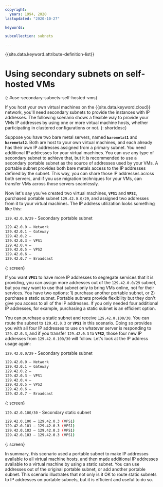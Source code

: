 ```yaml
---
copyright:
  years: 1994, 2020
lastupdated: "2020-10-27"

keywords: 

subcollection: subnets

---
```


{{site.data.keyword.attribute-definition-list}}

# Using secondary subnets on self-hosted VMs
{: #use-secondary-subnets-self-hosted-vms}

If you host your own virtual machines on the {{site.data.keyword.cloud}} network, you'll need secondary subnets to provide the instances with IP addresses. The following scenario shows a flexible way to provide your VMs IP addresses by using one or more virtual machine hosts, whether participating in clustered configurations or not.
{: shortdesc}

Suppose you have two bare metal servers, named **`baremetal1`** and **`baremetal2`**. Both are host to your own virtual machines, and each already has their own IP addresses assigned from a primary subnet. You need additional IP addresses for your virtual machines. You can use any type of secondary subnet to achieve that, but it is recommended to use a secondary portable subnet as the source of addresses used by your VMs. A portable subnet provides both bare metals access to the IP addresses defined by the subnet. This way, you can share those IP addresses across both servers, and if you use migration techniques for your VMs, can transfer VMs across those servers seamlessly.

Now let's say you've created two virtual machines, **`VPS1`** and **`VPS2`**, purchased portable subnet `129.42.0.0/29`, and assigned two addresses from it to your virtual machines. The IP address utilization looks something like this:

`129.42.0.0/29` - Secondary portable subnet

```sh
129.42.0.0 – Network
129.42.0.1 – Gateway
129.42.0.2 –
129.42.0.3 – VPS1
129.42.0.4 –
129.42.0.5 – VPS2
129.42.0.6 –
129.42.0.7 – Broadcast
```
{: screen}

If you want **`VPS1`** to have more IP addresses to segregate services that it is providing, you can assign more addresses out of the `129.42.0.0/29` subnet, but you may want to use that subnet only to bring VMs online, not for their services. You have two options: 1) purchase another portable subnet, or 2) purchase a static subnet. Portable subnets provide flexibility but they don't give you access to all of the IP addresses. If you only needed four additional IP addresses, for example, purchasing a static subnet is an efficient option. 

You can purchase a static subnet and receive `129.42.0.100/30`. You can route the subnet to `129.42.0.3` or **`VPS1`** in this scenario. Doing so provides you with all four IP addresses to use on whatever server is responding to `129.42.0.3`, and if you transfer `129.42.0.3` to **`VPS2`**, those four new IP addresses from `129.42.0.100/30` will follow. Let's look at the IP address usage again:

`129.42.0.0/29` - Secondary portable subnet

```sh
129.42.0.0 – Network
129.42.0.1 – Gateway
129.42.0.2 –
129.42.0.3 – VPS1
129.42.0.4 –
129.42.0.5 – VPS2
129.42.0.6 –
129.42.0.7 – Broadcast
```
{: screen}

`129.42.0.100/30` - Secondary static subnet

```sh
129.42.0.100 – 129.42.0.3 (VPS1)
129.42.0.101 – 129.42.0.3 (VPS1)
129.42.0.102 – 129.42.0.3 (VPS1)
129.42.0.103 – 129.42.0.3 (VPS1)
```
{: screen}

In summary, this scenario used a portable subnet to make IP addresses available to all virtual machine hosts, and then made additional IP addresses available to a virtual machine by using a static subnet. You can use addresses out of the original portable subnet, or add another portable subnet. This scenario illustrates that not only is it OK to route static subnets to IP addresses on portable subnets, but it is efficient and useful to do so.
